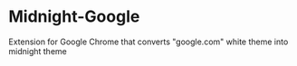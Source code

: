 # Midnight-Google
Extension for Google Chrome that converts "google.com" white theme into midnight theme
